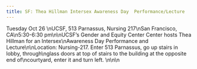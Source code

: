 ```yaml
---
title: SF: Thea Hillman Intersex Awareness Day  Performance/Lecture
---
```


Tuesday Oct 26 \nUCSF, 513 Parnassus, Nursing 217\nSan Francisco, CA\n5:30-6:30 pm\n\nUCSF&#8217;s Gender and Equity Center Center hosts Thea Hillman for an Intersex\nAwareness Day Performance and Lecture\n\nLocation: Nursing-217. Enter 513 Parnassus, go up stairs in lobby, through\nglass doors at top of stairs to the building at the opposite end of\ncourtyard, enter it and turn left. \n\n\n